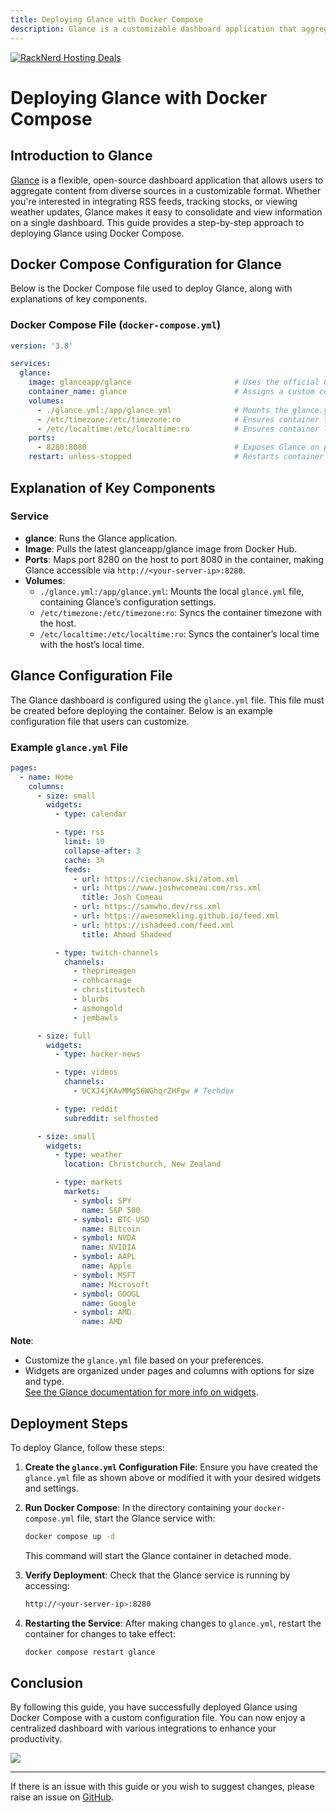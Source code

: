 ```yaml
---
title: Deploying Glance with Docker Compose
description: Glance is a customizable dashboard application that aggregates content from various sources. This guide provides steps for deploying Glance using Docker Compose, including setting up the `glance.yml` configuration file and configuring environment settings.
---
```

<a href="https://my.racknerd.com/aff.php?aff=5792&ref=techdox.nz" target="_blank">
    <img src="https://racknerd.com/banners/728x90.gif" alt="RackNerd Hosting Deals">
</a>

# Deploying Glance with Docker Compose

## Introduction to Glance

[Glance](https://github.com/glanceapp/glance) is a flexible, open-source dashboard application that allows users to aggregate content from diverse sources in a customizable format. Whether you're interested in integrating RSS feeds, tracking stocks, or viewing weather updates, Glance makes it easy to consolidate and view information on a single dashboard. This guide provides a step-by-step approach to deploying Glance using Docker Compose.

## Docker Compose Configuration for Glance

Below is the Docker Compose file used to deploy Glance, along with explanations of key components.

### Docker Compose File (`docker-compose.yml`)

```yaml
version: '3.8'

services:
  glance:
    image: glanceapp/glance                       # Uses the official Glance Docker image.
    container_name: glance                        # Assigns a custom container name for easy management.
    volumes:
      - ./glance.yml:/app/glance.yml              # Mounts the glance.yml configuration file.
      - /etc/timezone:/etc/timezone:ro            # Ensures container timezone sync.
      - /etc/localtime:/etc/localtime:ro          # Ensures container localtime sync.
    ports:
      - 8280:8080                                 # Exposes Glance on port 8280.
    restart: unless-stopped                       # Restarts container unless manually stopped.
```

## Explanation of Key Components

### Service

- **glance**: Runs the Glance application.
- **Image**: Pulls the latest glanceapp/glance image from Docker Hub.
- **Ports**: Maps port 8280 on the host to port 8080 in the container, making Glance accessible via `http://<your-server-ip>:8280`.
- **Volumes**:
  - `./glance.yml:/app/glance.yml`: Mounts the local `glance.yml` file, containing Glance’s configuration settings.
  - `/etc/timezone:/etc/timezone:ro`: Syncs the container timezone with the host.
  - `/etc/localtime:/etc/localtime:ro`: Syncs the container’s local time with the host’s local time.

## Glance Configuration File

The Glance dashboard is configured using the `glance.yml` file. This file must be created before deploying the container. Below is an example configuration file that users can customize.

### Example `glance.yml` File

```yaml
pages:
  - name: Home
    columns:
      - size: small
        widgets:
          - type: calendar

          - type: rss
            limit: 10
            collapse-after: 3
            cache: 3h
            feeds:
              - url: https://ciechanow.ski/atom.xml
              - url: https://www.joshwcomeau.com/rss.xml
                title: Josh Comeau
              - url: https://samwho.dev/rss.xml
              - url: https://awesomekling.github.io/feed.xml
              - url: https://ishadeed.com/feed.xml
                title: Ahmad Shadeed

          - type: twitch-channels
            channels:
              - theprimeagen
              - cohhcarnage
              - christitustech
              - blurbs
              - asmongold
              - jembawls

      - size: full
        widgets:
          - type: hacker-news

          - type: videos
            channels:
              - UCXJ4jKAvMMg56WGhqrZHFgw # Techdox

          - type: reddit
            subreddit: selfhosted

      - size: small
        widgets:
          - type: weather
            location: Christchurch, New Zealand

          - type: markets
            markets:
              - symbol: SPY
                name: S&P 500
              - symbol: BTC-USD
                name: Bitcoin
              - symbol: NVDA
                name: NVIDIA
              - symbol: AAPL
                name: Apple
              - symbol: MSFT
                name: Microsoft
              - symbol: GOOGL
                name: Google
              - symbol: AMD
                name: AMD
```

**Note**:
- Customize the `glance.yml` file based on your preferences.
- Widgets are organized under pages and columns with options for size and type.  
[See the Glance documentation for more info on widgets](https://github.com/glanceapp/glance/blob/main/docs/configuration.md).

## Deployment Steps

To deploy Glance, follow these steps:

1. **Create the `glance.yml` Configuration File**: Ensure you have created the `glance.yml` file as shown above or modified it with your desired widgets and settings.
2. **Run Docker Compose**: In the directory containing your `docker-compose.yml` file, start the Glance service with:
   ```bash
   docker compose up -d
   ```
   This command will start the Glance container in detached mode.

3. **Verify Deployment**: Check that the Glance service is running by accessing:
   ```bash
   http://<your-server-ip>:8280
   ```

4. **Restarting the Service**: After making changes to `glance.yml`, restart the container for changes to take effect:
   ```bash
   docker compose restart glance
   ```

## Conclusion

By following this guide, you have successfully deployed Glance using Docker Compose with a custom configuration file. You can now enjoy a centralized dashboard with various integrations to enhance your productivity.

<a href="https://www.buymeacoffee.com/techdox"><img src="https://img.buymeacoffee.com/button-api/?text=Buy me a cup of tea&emoji=🍵&slug=techdox&button_colour=FFDD00&font_colour=000000&font_family=Cookie&outline_colour=000000&coffee_colour=ffffff" /></a>

---

If there is an issue with this guide or you wish to suggest changes, please raise an issue on [GitHub](https://github.com/Techdox/techdox-docs).
